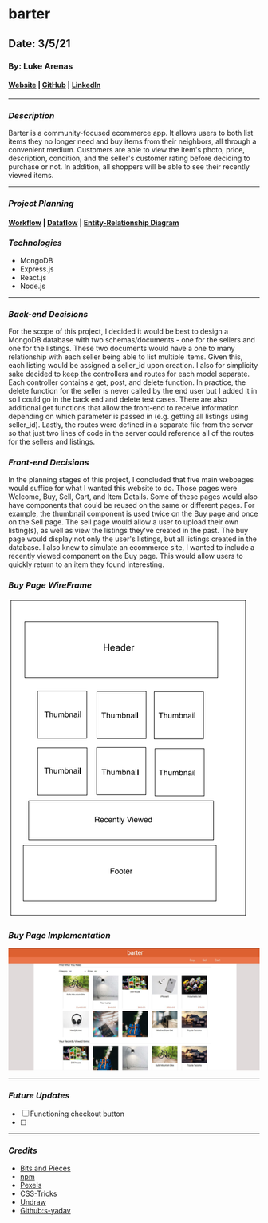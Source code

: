 # barter

## Date: 3/5/21

### By: Luke Arenas

#### [Website](https://lukearenas.github.io/Personal-Website/) | [GitHub](https://github.com/LukeArenas) | [LinkedIn](https://www.linkedin.com/in/lukearenas/)

---

### ***Description***

Barter is a community-focused ecommerce app. It allows users to both list items they no longer need and buy items from their neighbors, all through a convenient medium. Customers are able to view the item's photo, price, description, condition, and the seller's customer rating before deciding to purchase or not. In addition, all shoppers will be able to see their recently viewed items.

***

### ***Project Planning***

 #### [Workflow](https://trello.com/b/3sCCi1g8/barter) | [Dataflow](https://lucid.app/lucidchart/5d649ab4-9a4d-464f-a853-ad56af8501d7/edit?beaconFlowId=24E8AFF870EC9DEF&page=0_0#) | [Entity-Relationship Diagram](https://app.diagrams.net/#G1XTHZyrNTRPlAOTUXTbyjESE6pbxWWU9L)

### ***Technologies***

* MongoDB
* Express.js
* React.js
* Node.js

***

### ***Back-end Decisions***

For the scope of this project, I decided it would be best to design a MongoDB database with two schemas/documents - one for the sellers and one for the listings. These two documents would have a one to many relationship with each seller being able to list multiple items. Given this, each listing would be assigned a seller_id upon creation. I also for simplicity sake decided to keep the controllers and routes for each model separate. Each controller contains a get, post, and delete function. In practice, the delete function for the seller is never called by the end user but I added it in so I could go in the back end and delete test cases. There are also additional get functions that allow the front-end to receive information depending on which parameter is passed in (e.g. getting all listings using seller_id). Lastly, the routes were defined in a separate file from the server so that just two lines of code in the server could reference all of the routes for the sellers and listings.

### ***Front-end Decisions***

In the planning stages of this project, I concluded that five main webpages would suffice for what I wanted this website to do. Those pages were Welcome, Buy, Sell, Cart, and Item Details. Some of these pages would also have components that could be reused on the same or different pages. For example, the thumbnail component is used twice on the Buy page and once on the Sell page. The sell page would allow a user to upload their own listing(s), as well as view the listings they've created in the past. The buy page would display not only the user's listings, but all listings created in the database. I also knew to simulate an ecommerce site, I wanted to include a recently viewed component on the Buy page. This would allow users to quickly return to an item they found interesting.

### ***Buy Page WireFrame***

![Buy Page Wireframe](screenshots/Buy-Page.PNG)

### ***Buy Page Implementation***

![Buy Page Screenshot](screenshots/buy-page-screenshot.JPG)

***

### ***Future Updates***

- [ ] Functioning checkout button
- [ ] 

***

### ***Credits***

* [Bits and Pieces](https://blog.bitsrc.io/must-know-concepts-of-react-router-fb9c8cc3c12)
* [npm](https://www.npmjs.com/package/react-currency-input-field)
* [Pexels](https://www.pexels.com/)
* [CSS-Tricks](https://css-tricks.com/)
* [Undraw](https://undraw.co/)
* [Github:s-yadav](https://github.com/s-yadav/react-number-format)
